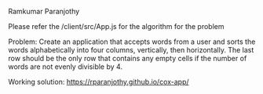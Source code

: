 Ramkumar Paranjothy

Please refer the /client/src/App.js for the algorithm for the problem


Problem:
Create an application that accepts words from a user and sorts the words alphabetically into four columns, vertically, then horizontally. The last row should be the only row that contains any empty cells if the number of words are not evenly divisible by 4.

Working solution:
https://rparanjothy.github.io/cox-app/